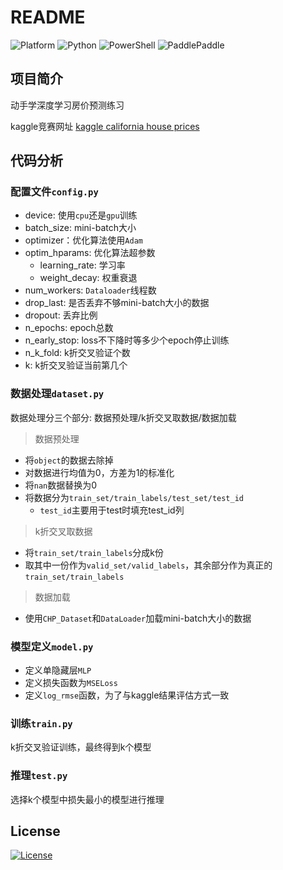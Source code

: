 # README

![Platform](https://img.shields.io/badge/Platform-win10--64-lightgrey)
![Python](https://img.shields.io/badge/Python-3.7.5-orange)
![PowerShell](https://img.shields.io/badge/PowerShell-7.1.5-orange)
![PaddlePaddle](https://img.shields.io/badge/PaddlePaddle-2.1.3-orange)

## 项目简介

动手学深度学习房价预测练习

kaggle竞赛网址 [kaggle california house prices](https://www.kaggle.com/c/california-house-prices)

## 代码分析

### 配置文件`config.py`

- device: 使用`cpu`还是`gpu`训练
- batch_size: mini-batch大小
- optimizer：优化算法使用`Adam`
- optim_hparams: 优化算法超参数
  - learning_rate: 学习率
  - weight_decay: 权重衰退
- num_workers: `Dataloader`线程数
- drop_last: 是否丢弃不够mini-batch大小的数据
- dropout: 丢弃比例
- n_epochs: epoch总数
- n_early_stop: loss不下降时等多少个epoch停止训练
- n_k_fold: k折交叉验证个数
- k: k折交叉验证当前第几个
  
### 数据处理`dataset.py`

数据处理分三个部分: 数据预处理/k折交叉取数据/数据加载

> 数据预处理

- 将`object`的数据去除掉
- 对数据进行均值为0，方差为1的标准化
- 将`nan`数据替换为0
- 将数据分为`train_set/train_labels/test_set/test_id`
  - `test_id`主要用于test时填充test_id列

> k折交叉取数据

- 将`train_set/train_labels`分成k份
- 取其中一份作为`valid_set/valid_labels`，其余部分作为真正的`train_set/train_labels`

> 数据加载

- 使用`CHP_Dataset`和`DataLoader`加载mini-batch大小的数据

### 模型定义`model.py`

- 定义单隐藏层`MLP`
- 定义损失函数为`MSELoss`
- 定义`log_rmse`函数，为了与kaggle结果评估方式一致

### 训练`train.py`

k折交叉验证训练，最终得到k个模型

### 推理`test.py`

选择k个模型中损失最小的模型进行推理

## License

[![License](https://img.shields.io/badge/License-BSD-green)](https://github.com/sc0ttms/kaggle-california-house-prices/blob/main/LICENSE)
